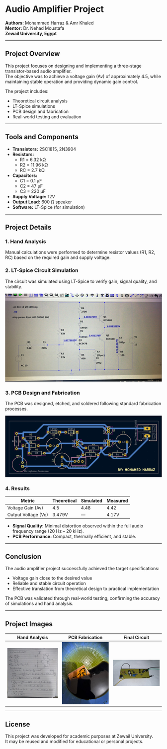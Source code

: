 # Audio Amplifier Project

**Authors:** Mohammed Harraz & Amr Khaled  
**Mentor:** Dr. Nehad Moustafa  
**Zewail University, Egypt**

---

## Project Overview

This project focuses on designing and implementing a three-stage transistor-based audio amplifier.  
The objective was to achieve a voltage gain (Av) of approximately 4.5, while maintaining stable operation and providing dynamic gain control.

The project includes:
- Theoretical circuit analysis
- LT-Spice simulations
- PCB design and fabrication
- Real-world testing and evaluation

---

## Tools and Components

- **Transistors:** 2SC1815, 2N3904
- **Resistors:**
  - R1 = 6.32 kΩ
  - R2 = 11.96 kΩ
  - RC = 2.7 kΩ
- **Capacitors:**
  - C1 = 0.1 µF
  - C2 = 47 µF
  - C3 = 220 µF
- **Supply Voltage:** 12V
- **Output Load:** 600 Ω speaker
- **Software:** LT-Spice (for simulation)

---

## Project Details

### 1. Hand Analysis
Manual calculations were performed to determine resistor values (R1, R2, RC) based on the required gain and supply voltage.

### 2. LT-Spice Circuit Simulation
The circuit was simulated using LT-Spice to verify gain, signal quality, and stability.

![LT-Spice Circuit Design](images/Ltspice)

### 3. PCB Design and Fabrication
The PCB was designed, etched, and soldered following standard fabrication processes.

![PCB Layout](images/PCBDesign.jpeg)

### 4. Results

| Metric                | Theoretical | Simulated | Measured  |
|-----------------------|-------------|-----------|-----------|
| Voltage Gain (Av)     | 4.5         | 4.48      | 4.42      |
| Output Voltage (Vo)   | 3.479V      | —         | 4.17V     |

- **Signal Quality:** Minimal distortion observed within the full audio frequency range (20 Hz – 20 kHz).
- **PCB Performance:** Compact, thermally efficient, and stable.

---

## Conclusion

The audio amplifier project successfully achieved the target specifications:
- Voltage gain close to the desired value
- Reliable and stable circuit operation
- Effective translation from theoretical design to practical implementation

The PCB was validated through real-world testing, confirming the accuracy of simulations and hand analysis.

---

## Project Images

| Hand Analysis | PCB Fabrication | Final Circuit |
|:-------------:|:---------------:|:-------------:|
| ![Hand Analysis](images/HandAnalysis.jpeg) | ![Etching Process](images/Process.jpeg) | ![Final Amplifier](images/FinalAmplifier.jpeg) |

---

## License

This project was developed for academic purposes at Zewail University.  
It may be reused and modified for educational or personal projects.

